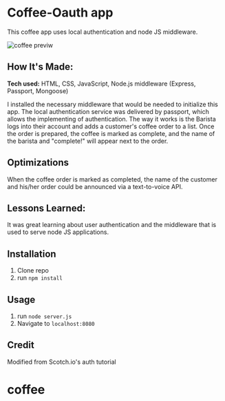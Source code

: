 # Coffee-Oauth app
This coffee app uses local authentication and node JS middleware.

![coffee previw](https://github.com/gabrielacepeda/coffee-auth/blob/master/coffee.png)

## How It's Made:

**Tech used:** HTML, CSS, JavaScript, Node.js middleware (Express, Passport, Mongoose)

I installed the necessary middleware that would be needed to initialize this app. The local authentication service was delivered by passport, which allows the implementing of authentication. The way it works is the Barista logs into their account and adds a customer's coffee order to a list. Once the order is prepared, the coffee is marked as complete, and the name of the barista and "complete!" will appear next to the order.
                                                                         

## Optimizations
When the coffee order is marked as completed, the name of the customer and his/her order could be announced via a text-to-voice API. 

## Lessons Learned:
It was great learning about user authentication and the middleware that is used to serve node JS applications. 


## Installation

1. Clone repo
2. run `npm install`

## Usage

1. run `node server.js`
2. Navigate to `localhost:8080`

## Credit

Modified from Scotch.io's auth tutorial
# coffee
